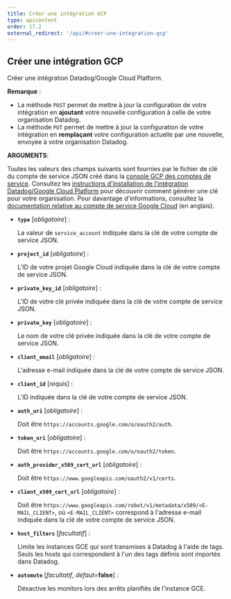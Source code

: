 ```yaml
---
title: Créer une intégration GCP
type: apicontent
order: 17.2
external_redirect: '/api/#creer-une-integration-gcp'
---
```

## Créer une intégration GCP

Créer une intégration Datadog/Google Cloud Platform.

**Remarque** :

* La méthode `POST` permet de mettre à jour la configuration de votre intégration en **ajoutant** votre nouvelle configuration à celle de votre organisation Datadog.
* La méthode `PUT` permet de mettre à jour la configuration de votre intégration en **remplaçant** votre configuration actuelle par une nouvelle, envoyée à votre organisation Datadog.

**ARGUMENTS**:

Toutes les valeurs des champs suivants sont fournies par le fichier de clé du compte de service JSON créé dans la [console GCP des comptes de service][1]. Consultez les [instructions d'installation de l'intégration Datadog/Google Cloud Platform][2] pour découvrir comment générer une clé pour votre organisation.
Pour davantage d'informations, consultez la [documentation relative au compte de service Google Cloud][3] (en anglais).

* **`type`** [*obligatoire*] :

   La valeur de `service_account` indiquée dans la clé de votre compte de service JSON.

* **`project_id`** [*obligatoire*] :

    L'ID de votre projet Google Cloud indiquée dans la clé de votre compte de service JSON.

* **`private_key_id`** [*obligatoire*] :

    L'ID de votre clé privée indiquée dans la clé de votre compte de service JSON.

* **`private_key`** [*obligatoire*] :

    Le nom de votre clé privée indiquée dans la clé de votre compte de service JSON.

* **`client_email`** [*obligatoire*] :

    L'adresse e-mail indiquée dans la clé de votre compte de service JSON.

* **`client_id`** [*requis*] :

    L'ID indiquée dans la clé de votre compte de service JSON.

* **`auth_uri`** [*obligatoire*] :

    Doit être `https://accounts.google.com/o/oauth2/auth`.

* **`token_uri`** [*obligatoire*] :

    Doit être `https://accounts.google.com/o/oauth2/token`.

* **`auth_provider_x509_cert_url`** [*obligatoire*] :

    Doit être `https://www.googleapis.com/oauth2/v1/certs`.

* **`client_x509_cert_url`** [*obligatoire*] :

    Doit être `https://www.googleapis.com/robot/v1/metadata/x509/<E-MAIL_CLIENT>`, où `<E-MAIL_CLIENT>` correspond à l'adresse e-mail indiquée dans la clé de votre compte de service JSON.

* **`host_filters`** [*facultatif*] :

    Limite les instances GCE qui sont transmises à Datadog à l'aide de tags. Seuls les hosts qui correspondent à l'un des tags définis sont importés dans Datadog.

* **`automute`** [*facultatif*, *défaut*=**false**] :

    Désactive les monitors lors des arrêts planifiés de l'instance GCE.

[1]: https://console.cloud.google.com/iam-admin/serviceaccounts
[2]: /fr/integrations/google_cloud_platform/#installation
[3]: https://cloud.google.com/iam/docs/creating-managing-service-account-keys